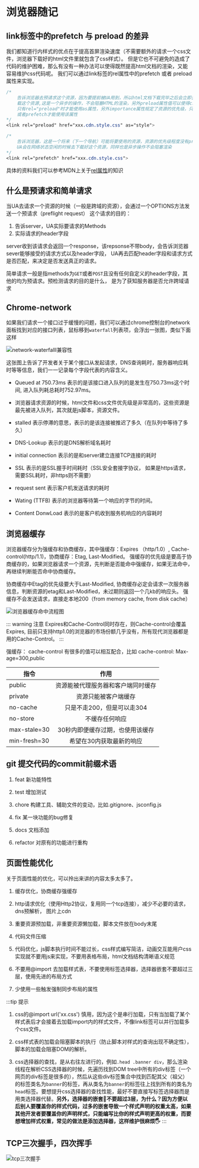 # 浏览器随记

## link标签中的prefetch 与 preload 的差异

我们都知道行内样式的优点在于提高首屏渲染速度（不需要额外的请求一个css文件，浏览器下载好的html文件里就包含了css样式）。
但是它也不可避免的造成了代码的维护困难，那么有没有一种办法可以使得既然提高html文档的渲染，又能容易维护css代码呢。
我们可以通过link标签的rel属性中的prefetch 或者 preload属性来实现。

``` css
/*  
    告诉浏览器去预请求这个资源，因为要提前被UA用到，所以html文档下载完毕之后会立即去下
    载这个资源,这是一个异步的操作，不会阻塞HTML的渲染，另外preload属性值可以使得css文件并行下载
    只有rel="preload"时才能使用as属性，另外importance属性规定了资源的优先级，只有当rel="preload"
    或者prefetch才能使用该属性
*/
<link rel="preload" href="xxx.cdn.style.css" as="style">
```
``` css
/*
    告诉浏览器，这是一个将来（下一个导航）可能将要使用的资源，资源的优先级程度没有preload高
    UA会在网络状态空闲的时候去下载好这个资源，同样也是异步操作不会阻塞渲染
*/
<link rel="prefetch" href="xxx.cdn.style.css">
```
具体的资料我们可以参考MDN上关于[rel属性](https://developer.mozilla.org/zh-CN/docs/Web/HTML/Element/link#attr-rel)的知识

## 什么是预请求和简单请求

当UA去请求一个资源的时候（一般是跨域的资源），会通过一个OPTIONS方法发送一个预请求（preflight request）
这个请求的目的：
1. 告诉server，UA实际要请求的Methods
2. 实际请求的header字段

server收到该请求会返回一个response，该repsonse不带body，会告诉浏览器sever能够接受的请求方式以及header字段， UA再去匹配header字段和请求方式是否匹配，来决定是否发送真正的请求。
<br />

简单请求一般是指methods为`GET`或者`POST`且没有任何自定义的header字段，其他的均为预请求。预检测请求的目的是什么， 是为了获知服务器是否允许跨域请求

## Chrome-network

如果我们请求一个接口过于缓慢的问题，我们可以通过chrome控制台的network面板找到对应的接口列表，鼠标移到`waterfall`列表项，会浮出一张图，类似下面这样

<img :src="$withBase('/network-waterfall.png')" alt="network-waterfalll兼容性">

这张图上告诉了开发者关于某个接口从发起请求，DNS查询耗时，服务器响应耗时等等信息，我们一一记录每个字段代表的内容含义。

* Queued at 750.73ms 表示的是该接口进入队列的是发生在750.73ms这个时间, 进入队列耗总耗时752.97ms。

* 浏览器请求资源的时候，html文件和css文件优先级是非常高的，这些资源是最先被进入队列，其次就是js脚本，资源文件。

* stalled 表示停滞的意思，表示的是该连接被推迟了多久（在队列中等待了多久）

* DNS-Lookup 表示的是DNS解析域名耗时

* initial connection 表示的是和server建立连接TCP连接的耗时

* SSL 表示的是SSL握手时间耗时（SSL安全套接字协议， 如果是https请求，需要SSL耗时，非https则不需要）

* request sent 表示客户机发送请求的耗时

* Wating (TTFB) 表示的浏览器等待第一个响应的字节的时间。

* Content DonwLoad 表示的是客户机收到服务机响应的内容耗时

## 浏览器缓存

浏览器缓存分为强缓存和协商缓存，其中强缓存：Expires （http/1.0）, Cache-control(http/1.1)，协商缓存：Etag, Last-Modified。
强缓存的优先级是要高于协商缓存的，如果浏览器请求一个资源，先判断是否能命中强缓存，如果无法命中，再继续判断能否命中协商缓存。

协商缓存中Etag的优先级要大于Last-Modified, 协商缓存必定会请求一次服务器信息，判断资源的etag和Last-Modified，未过期则返回一个几kb的响应头。
强缓存不会发送请求，直接走本地200（from memory cache, from disk cache）


<img :src="$withBase('/clipboard.png')" alt="浏览器缓存命中流程图">

::: warning 注意
Expires和Cache-Control同时存在，则Cache-control会覆盖Expires, 目前只支持http1.0的浏览器的市场份额几乎没有，所有现代浏览器都是用的Cache-Control。
:::

强缓存： cache-control 有很多的值可以相互配合，比如 cache-control: Max-age=300,public

|指令|作用|
|---|:--:|
|public|资源能被代理服务器和客户端同时缓存|
|private|资源只能被客户端缓存|
|no-cache|只是不走200，但是可以走304|
|no-store|不缓存任何响应|
|max-stale=30|30秒内即便缓存过期，也使用该缓存|
|min-fresh=30|希望在30内获取最新的响应|


## git 提交代码的commit前缀术语

1. feat 新功能特性

2. test 增加测试

3. chore 构建工具、辅助文件的变动，比如.gitignore、jsconfig.js

4. fix 某一块功能的bug修复

5. docs 文档添加

6. refactor 对原有的功能进行重构

## 页面性能优化

关于页面性能的优化，可以拎出来讲的内容太多太多了。

1. 缓存优化，协商缓存强缓存

2. http请求优化（使用Http2协议，复用同一个tcp连接），减少不必要的请求， dns预解析， 图片上cdn

3. 重要资源预加载，非重要资源懒加载，脚本文件放在body末尾

4. 代码文件压缩

5. 代码优化，js脚本执行时间不能过长，css样式编写简洁，动画交互能用户css实现就不要用js来实现，不要用表格布局，html文档结构清晰语义规范

6. 不要用@import 去加载样式表，不要使用标签选择器，选择器嵌套不要超过三层，使用先进的布局方式

7. 少使用一些触发强制同步布局的属性

:::tip 提示
1. css的@import url('xx.css') 慎用，因为这个是串行加载，只有当加载了某个样式表后才会接着去加载import内的样式文件，不像link标签可以并行加载多个css文件。

2. css样式表的加载会阻塞脚本的执行（防止脚本对样式的查询出现不确定性），脚本的加载会阻塞DOM的解析。

3. css选择器的查找，是从右往左进行的，例如`.head .banner div`，那么渲染线程在解析CSS选择器的时候，先遍历找到DOM tree中所有的div标签（一个网页的div标签是很多的），然后从这些div标签集合中找到匹配其父（祖父）的标签类名为`banner`的标签，再从类名为`banner`的标签往上找到所有的类名为`head`标签。要想提升css选择器的查找性能，最好不要直接写标签选择器而是用类选择器代替。<strong>另外，选择器的嵌套🙅‍不要超过3层，为什么？因为方便以后别人要覆盖你的样式代码，过多的嵌套导致一个样式声明的权重太高，如果其他开发者要覆盖你的声明样式，只能编写比你的样式声明更高的权重，而要想增加样式权重，常见的做法是添加选择器，这样维护很麻烦🖐</strong>
:::


## TCP三次握手，四次挥手

<img :src="$withBase('/tcp 三次握手.png')" alt="tcp三次握手">

